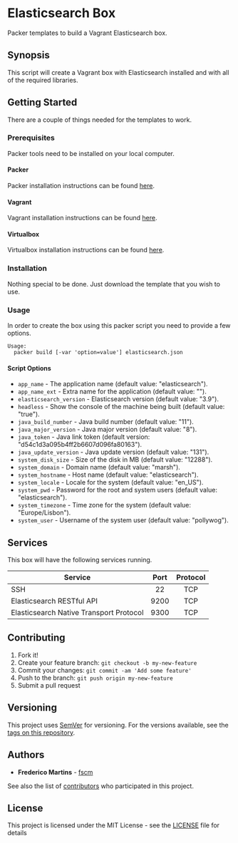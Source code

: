 # Elasticsearch Box

Packer templates to build a Vagrant Elasticsearch box.

## Synopsis

This script will create a Vagrant box with Elasticsearch installed and with all
of the required libraries.

## Getting Started

There are a couple of things needed for the templates to work.

### Prerequisites

Packer tools need to be installed on your local computer.

#### Packer

Packer installation instructions can be found [here](https://www.packer.io/docs/installation.html).

#### Vagrant

Vagrant installation instructions can be found [here](https://www.vagrantup.com/docs/installation/).

#### Virtualbox

Virtualbox installation instructions can be found [here](https://www.virtualbox.org/wiki/Downloads).

### Installation

Nothing special to be done. Just download the template that you wish to use.

### Usage

In order to create the box using this packer script you need to provide a
few options.

```
Usage:
  packer build [-var 'option=value'] elasticsearch.json
```

#### Script Options
- `app_name` - The application name (default value: "elasticsearch").
- `app_name_ext` - Extra name for the application (default value: "").
- `elasticsearch_version` - Elasticsearch version (default value: "3.9").
- `headless` - Show the console of the machine being built (default value: "true").
- `java_build_number` - Java build number (default value: "11").
- `java_major_version` - Java major version (default value: "8").
- `java_token` - Java link token (default version: "d54c1d3a095b4ff2b6607d096fa80163").
- `java_update_version` - Java update version (default value: "131").
- `system_disk_size` - Size of the disk in MB (default value: "12288").
- `system_domain` - Domain name (default value: "marsh").
- `system_hostname` - Host name (default value: "elasticsearch").
- `system_locale` - Locale for the system (default value: "en_US").
- `system_pwd` - Password for the root and system users (default value: "elasticsearch").
- `system_timezone` - Time zone for the system (default value: "Europe/Lisbon").
- `system_user` - Username of the system user (default value: "pollywog").

## Services

This box will have the following services running.

| Service                                 | Port   | Protocol |
|-----------------------------------------|:------:|:--------:|
| SSH                                     | 22     |    TCP   |
| Elasticsearch RESTful API               | 9200   |    TCP   |
| Elasticsearch Native Transport Protocol | 9300   |    TCP   |

## Contributing

1. Fork it!
2. Create your feature branch: `git checkout -b my-new-feature`
3. Commit your changes: `git commit -am 'Add some feature'`
4. Push to the branch: `git push origin my-new-feature`
5. Submit a pull request

## Versioning

This project uses [SemVer](http://semver.org/) for versioning. For the versions
available, see the [tags on this repository](https://github.com/fscm/packer-vagrant-elasticsearch/tags).

## Authors

* **Frederico Martins** - [fscm](https://github.com/fscm)

See also the list of [contributors](https://github.com/fscm/packer-vagrant-elasticsearch/contributors)
who participated in this project.

## License

This project is licensed under the MIT License - see the [LICENSE](LICENSE)
file for details

